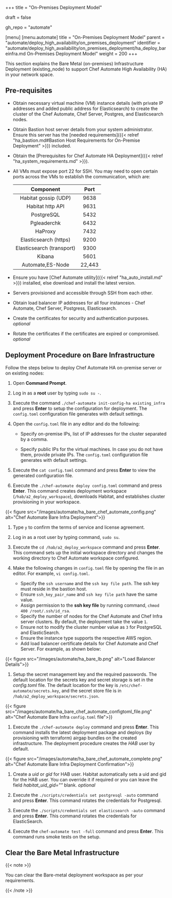 +++
title = "On-Premises Deployment Model"

draft = false

gh_repo = "automate"

[menu]
  [menu.automate]
    title = "On-Premises Deployment Model"
    parent = "automate/deploy_high_availability/on_premises_deployment"
    identifier = "automate/deploy_high_availability/on_premises_deployment/ha_deploy_bareinfra.md On-Premises Deployment Model"
    weight = 200
+++

This section explains the Bare Metal (on-premises) Infrastructure Deployment (existing_node) to support Chef Automate High Availability (HA) in your network space.

## Pre-requisites

- Obtain necessary virtual machine (VM) instance details (with private IP addresses and added public address for Elasticsearch) to create the cluster of the Chef Automate, Chef Server, Postgres, and Elasticsearch nodes.
- Obtain Bastion host server details from your system administrator. Ensure this server has the [needed requirements]({{< relref "ha_bastion.md#Bastion Host Requirements for On-Premise Deployment" >}}) included.
- Obtain the [Prerequisites for Chef Automate HA Deployment]({{< relref "ha_system_requirements.md" >}}).
- All VMs must expose port 22 for SSH. You may need to open certain ports across the VMs to establish the communication, which are:

   | Component                                | Port                    |
   | :--------------------------------------: | :---------------------: |
   | Habitat gossip (UDP)                     |     9638                |
   | Habitat http API                         |     9631                |
   | PostgreSQL                               |     5432                |
   | Pgleaderchk                              |     6432                |
   | HaProxy                                  |     7432                |
   | Elasticsearch (https)                    |     9200                |
   | Elasticsearch (transport)                |     9300                |
   | Kibana                                   |     5601                |
   | Automate,ES-Node                         |     22,443              |

- Ensure you have [Chef Automate utility]({{< relref "ha_auto_install.md" >}}) installed, else download and install the latest version.
- Servers provisioned and accessible through SSH from each other.
- Obtain load balancer IP addresses for all four instances - Chef Automate, Chef Server, Postgress, Elasticsearch.
- Create the certificates for security and authentication purposes. _optional_
- Rotate the certificates if the certificates are expired or compromised. _optional_

## Deployment Procedure on Bare Infrastructure

Follow the steps below to deploy Chef Automate HA on-premise server or on existing nodes:

1. Open **Command Prompt**.
1. Log in as a **root** user by typing `sudo su -`.
1. Execute the command `./chef-automate init-config-ha existing_infra` and press **Enter** to setup the configuration for deployment. The `config.toml` configuration file generates with default settings.

1. Open the `config.toml` file in any editor and do the following:

   - Specify on-premise IPs, list of IP addresses for the cluster separated by a comma.

   - Specify public IPs for the virtual machines. In case you do not have them, provide private IPs. The `config.toml` configuration file generates with default settings.

1. Execute the `cat config.toml` command and press **Enter** to view the generated configuration file.

1. Execute the `./chef-automate deploy config.toml` command and press **Enter**. This command creates deployment workspace (`/hab/a2_deploy_workspace`), downloads Habitat, and establishes cluster provisioning in your workspace.

{{< figure src="/images/automate/ha_bare_chef_automate_config.png" alt="Chef Automate Bare Infra Deployment">}}

1. Type `y` to confirm the terms of service and license agreement.

1. Log in as a root user by typing command, `sudo su`.

1. Execute the `cd /hab/a2_deploy_workspace` command and press **Enter**. This command sets up the initial workspace directory and changes the working directory to Chef Automate workspace configured.

1. Make the following changes in `config.toml` file by opening the file in an editor. For example, `vi config.toml`.

   - Specify the `ssh username` and the `ssh key file path`. The ssh key must reside in the bastion host.
   - Ensure `ssh_key_pair_name` and `ssh key file path` have the same value.
   - Assign permission to the **ssh key file** by running command, `chmod 400 /root/.ssh/id_rsa`.
   - Specify the number of nodes for the Chef Automate and Chef Infra server clusters. By default, the deployment take the value `1`.
   - Ensure not to modify the cluster number value as `3` for PostgreSQL and ElasticSearch.
   - Ensure the instance type supports the respective AWS region.
   - Add load balancer certificate details for Chef Automate and Chef Server. For example, as shown below:

<!-- automate_lb_certificate_arn = "arn:aws:acm:ap-south-1:510367013858:certificate/1aae9fce-60df-4791-9bec-ef6a0f723f3e"
chef_server_lb_certificate_arn = "arn:aws:acm:ap-south-1:510367013858:certificate/1aae9fce-60df-4791-9bec-ef6a0f723f3e" -->

   {{< figure src="/images/automate/ha_bare_lb.png" alt="Load Balancer Details">}}

1. Setup the secret management key and the required passwords. The default location for the secrets key and secret storage is set in the _config.toml_ file. The default location for the key is `/etc/chef-automate/secrets.key`, and the secret store file is in `/hab/a2_deploy_workspace/secrets.json`.

{{< figure src="/images/automate/ha_bare_chef_automate_configtoml_file.png" alt="Chef Automate Bare Infra `config.toml` file">}}

1. Execute the `./chef-automate deploy` command and press **Enter**. This command installs the latest deployment package and deploys (by provisioning with terraform) airgap bundles on the created infrastructure. The deployment procedure creates the _HAB_ user by default.

{{< figure src="/images/automate/ha_bare_chef_automate_complete.png" alt="Chef Automate Bare Infra Deployment Confirmation">}}

1. Create a _uid_ or _gid_ for HAB user. Habitat automatically sets a uid and gid for the HAB user. You can override it if required or you can leave the field _habitat_uid_gid=""_ blank. _optional_

1. Execute the `./scripts/credentials set postgresql -auto` command and press **Enter**. This command rotates the credentials for Postgresql.

1. Execute the `./scripts/credentials set elasticsearch -auto` command and press **Enter**. This command rotates the credentials for ElasticSearch.

1. Execute the `chef-automate test -full` command and press **Enter**. This command runs smoke tests on the setup.

<!-- The default location for the secrets key and secret storage is set in the config file. The default location for the key is /etc/chef-automate/secrets.key and the secret store file is in /hab/a2_deploy_workspace/secrets.json -->

## Clear the Bare Metal Infrastructure

{{< note >}}

You can clear the Bare-metal deployment workspace as per your requirements.

{{< /note >}}
